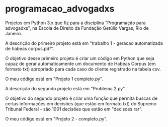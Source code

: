 # programacao_advogadxs
Projetos em Python 3.x que fiz para a disciplina "Programação para advogadxs",
na Escola de Direito da Fundação Getúlio Vargas, Rio de Janeiro. 

A descrição do primeiro projeto está em "trabalho 1 - geracao automatizada de habeas corpus.pdf".

O objetivo desse primeiro projeto é criar um código em Python que seja capaz de gerar automaticamente um documento de Habeas Corpus (em formato txt) apropriado para cada caso do cliente registrado na tabela csv.

O meu código está em "Projeto 1 completo.py".

A descrição do segundo projeto está em "Problema 2.py".

O objetivo do segundo projeto é criar uma função que permita buscas de certas informações em decisões (que estão em formato txt)
do Supremo Tribunal Federal - são 1001 decisões que estão em "decisoes.rar".

O meu código está em "Projeto 2 - completo.py".
